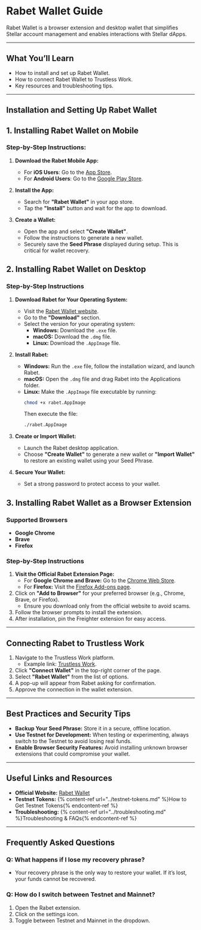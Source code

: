 # Rabet Wallet Guide

Rabet Wallet is a browser extension and desktop wallet that simplifies Stellar account management and enables interactions with Stellar dApps.

---

## **What You’ll Learn**
- How to install and set up Rabet Wallet.
- How to connect Rabet Wallet to Trustless Work.
- Key resources and troubleshooting tips.

---

## **Installation and Setting Up Rabet Wallet**

## **1. Installing Rabet Wallet on Mobile**

### **Step-by-Step Instructions:**
1. **Download the Rabet Mobile App:**
   - For **iOS Users**: Go to the [App Store](https://apps.apple.com/app/rabet-wallet).
   - For **Android Users**: Go to the [Google Play Store](https://play.google.com/store/apps/details?id=rabet.wallet).

2. **Install the App:**
   - Search for **"Rabet Wallet"** in your app store.
   - Tap the **"Install"** button and wait for the app to download.

3. **Create a Wallet:**
   - Open the app and select **"Create Wallet"**.
   - Follow the instructions to generate a new wallet.
   - Securely save the **Seed Phrase** displayed during setup. This is critical for wallet recovery.

## **2. Installing Rabet Wallet on Desktop**

### **Step-by-Step Instructions**
1. **Download Rabet for Your Operating System:**
   - Visit the [Rabet Wallet website](https://rabet.io/).
   - Go to the **"Download"** section.
   - Select the version for your operating system:
     - **Windows:** Download the `.exe` file.
     - **macOS:** Download the `.dmg` file.
     - **Linux:** Download the `.AppImage` file.

2. **Install Rabet:**
   - **Windows:** Run the `.exe` file, follow the installation wizard, and launch Rabet.
   - **macOS:** Open the `.dmg` file and drag Rabet into the Applications folder.
   - **Linux:** Make the `.AppImage` file executable by running:
     ```bash
     chmod +x rabet.AppImage
     ```
     Then execute the file:
     ```bash
     ./rabet.AppImage
     ```

3. **Create or Import Wallet:**
   - Launch the Rabet desktop application.
   - Choose **"Create Wallet"** to generate a new wallet or **"Import Wallet"** to restore an existing wallet using your Seed Phrase.

4. **Secure Your Wallet:**
   - Set a strong password to protect access to your wallet.

## **3. Installing Rabet Wallet as a Browser Extension**

### **Supported Browsers**
- **Google Chrome**
- **Brave**
- **Firefox**

### **Step-by-Step Instructions**
1. **Visit the Official Rabet Extension Page:**
   - For **Google Chrome and Brave:** Go to the [Chrome Web Store](https://chrome.google.com/webstore/detail/rabet-wallet).
   - For **Firefox:** Visit the [Firefox Add-ons page](https://addons.mozilla.org/en-US/firefox/addon/rabet-wallet/).
2. Click on **"Add to Browser"** for your preferred browser (e.g., Chrome, Brave, or Firefox).
   - Ensure you download only from the official website to avoid scams.
3. Follow the browser prompts to install the extension.
4. After installation, pin the Freighter extension for easy access.

---

## **Connecting Rabet to Trustless Work**

1. Navigate to the Trustless Work platform.
   - Example link: [Trustless Work](https://dapp.trustlesswork.com/).
2. Click **"Connect Wallet"** in the top-right corner of the page.
3. Select **"Rabet Wallet"** from the list of options.
4. A pop-up will appear from Rabet asking for confirmation.
5. Approve the connection in the wallet extension.

---

## **Best Practices and Security Tips**

- **Backup Your Seed Phrase:** Store it in a secure, offline location.
- **Use Testnet for Development:** When testing or experimenting, always switch to the Testnet to avoid losing real funds.
- **Enable Browser Security Features:** Avoid installing unknown browser extensions that could compromise your wallet.

---

## **Useful Links and Resources**

- **Official Website:** [Rabet Wallet](https://rabet.io/)
- **Testnet Tokens:** {% content-ref url="../testnet-tokens.md" %}How to Get Testnet Tokens{% endcontent-ref %}
- **Troubleshooting:** {% content-ref url="../troubleshooting.md" %}Troubleshooting & FAQs{% endcontent-ref %}

---

## **Frequently Asked Questions**

### **Q: What happens if I lose my recovery phrase?**
- Your recovery phrase is the only way to restore your wallet. If it’s lost, your funds cannot be recovered.

### **Q: How do I switch between Testnet and Mainnet?**
1. Open the Rabet extension.
2. Click on the settings icon.
3. Toggle between Testnet and Mainnet in the dropdown.